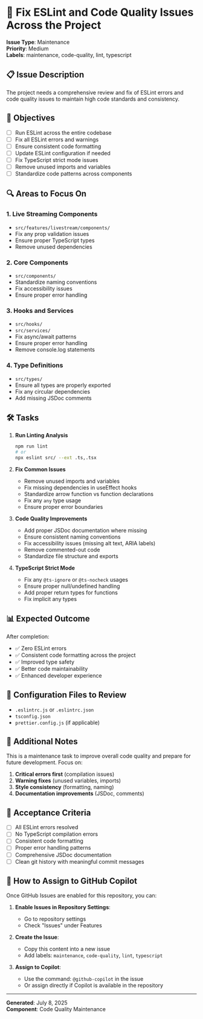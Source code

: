 # 🔧 Fix ESLint and Code Quality Issues Across the Project

**Issue Type**: Maintenance  
**Priority**: Medium  
**Labels**: maintenance, code-quality, lint, typescript

## 📋 Issue Description

The project needs a comprehensive review and fix of ESLint errors and code quality issues to maintain high code standards and consistency.

## 🎯 Objectives

- [ ] Run ESLint across the entire codebase
- [ ] Fix all ESLint errors and warnings
- [ ] Ensure consistent code formatting
- [ ] Update ESLint configuration if needed
- [ ] Fix TypeScript strict mode issues
- [ ] Remove unused imports and variables
- [ ] Standardize code patterns across components

## 🔍 Areas to Focus On

### 1. **Live Streaming Components**
- `src/features/livestream/components/`
- Fix any prop validation issues
- Ensure proper TypeScript types
- Remove unused dependencies

### 2. **Core Components**
- `src/components/`
- Standardize naming conventions
- Fix accessibility issues
- Ensure proper error handling

### 3. **Hooks and Services**
- `src/hooks/`
- `src/services/`
- Fix async/await patterns
- Ensure proper error handling
- Remove console.log statements

### 4. **Type Definitions**
- `src/types/`
- Ensure all types are properly exported
- Fix any circular dependencies
- Add missing JSDoc comments

## 🛠️ Tasks

1. **Run Linting Analysis**
   ```bash
   npm run lint
   # or
   npx eslint src/ --ext .ts,.tsx
   ```

2. **Fix Common Issues**
   - Remove unused imports and variables
   - Fix missing dependencies in useEffect hooks
   - Standardize arrow function vs function declarations
   - Fix any `any` type usage
   - Ensure proper error boundaries

3. **Code Quality Improvements**
   - Add proper JSDoc documentation where missing
   - Ensure consistent naming conventions
   - Fix accessibility issues (missing alt text, ARIA labels)
   - Remove commented-out code
   - Standardize file structure and exports

4. **TypeScript Strict Mode**
   - Fix any `@ts-ignore` or `@ts-nocheck` usages
   - Ensure proper null/undefined handling
   - Add proper return types for functions
   - Fix implicit any types

## 📊 Expected Outcome

After completion:
- ✅ Zero ESLint errors
- ✅ Consistent code formatting across the project
- ✅ Improved type safety
- ✅ Better code maintainability
- ✅ Enhanced developer experience

## 🔧 Configuration Files to Review

- `.eslintrc.js` or `.eslintrc.json`
- `tsconfig.json`
- `prettier.config.js` (if applicable)

## 📝 Additional Notes

This is a maintenance task to improve overall code quality and prepare for future development. Focus on:

1. **Critical errors first** (compilation issues)
2. **Warning fixes** (unused variables, imports)
3. **Style consistency** (formatting, naming)
4. **Documentation improvements** (JSDoc, comments)

## 🎯 Acceptance Criteria

- [ ] All ESLint errors resolved
- [ ] No TypeScript compilation errors
- [ ] Consistent code formatting
- [ ] Proper error handling patterns
- [ ] Comprehensive JSDoc documentation
- [ ] Clean git history with meaningful commit messages

## 🚀 How to Assign to GitHub Copilot

Once GitHub Issues are enabled for this repository, you can:

1. **Enable Issues in Repository Settings**:
   - Go to repository settings
   - Check "Issues" under Features

2. **Create the Issue**:
   - Copy this content into a new issue
   - Add labels: `maintenance`, `code-quality`, `lint`, `typescript`

3. **Assign to Copilot**:
   - Use the command: `@github-copilot` in the issue
   - Or assign directly if Copilot is available in the repository

---

**Generated**: July 8, 2025  
**Component**: Code Quality Maintenance
